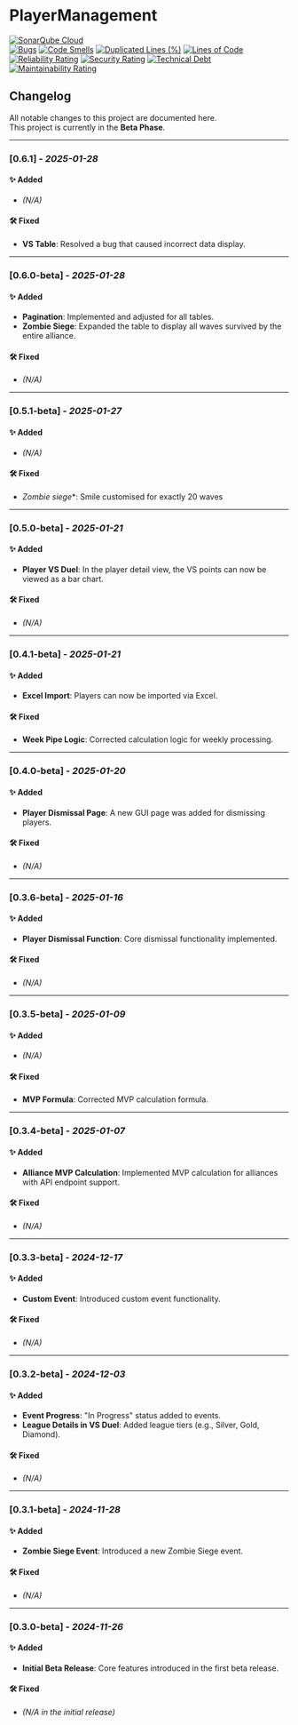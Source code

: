 ﻿# PlayerManagement  
[![SonarQube Cloud](https://sonarcloud.io/images/project_badges/sonarcloud-highlight.svg)](https://sonarcloud.io/summary/new_code?id=TomasiDeveloping_PlayerManagement)
<br>
[![Bugs](https://sonarcloud.io/api/project_badges/measure?project=TomasiDeveloping_PlayerManagement&metric=bugs)](https://sonarcloud.io/summary/new_code?id=TomasiDeveloping_PlayerManagement)
[![Code Smells](https://sonarcloud.io/api/project_badges/measure?project=TomasiDeveloping_PlayerManagement&metric=code_smells)](https://sonarcloud.io/summary/new_code?id=TomasiDeveloping_PlayerManagement)
[![Duplicated Lines (%)](https://sonarcloud.io/api/project_badges/measure?project=TomasiDeveloping_PlayerManagement&metric=duplicated_lines_density)](https://sonarcloud.io/summary/new_code?id=TomasiDeveloping_PlayerManagement)
[![Lines of Code](https://sonarcloud.io/api/project_badges/measure?project=TomasiDeveloping_PlayerManagement&metric=ncloc)](https://sonarcloud.io/summary/new_code?id=TomasiDeveloping_PlayerManagement)
[![Reliability Rating](https://sonarcloud.io/api/project_badges/measure?project=TomasiDeveloping_PlayerManagement&metric=reliability_rating)](https://sonarcloud.io/summary/new_code?id=TomasiDeveloping_PlayerManagement)
[![Security Rating](https://sonarcloud.io/api/project_badges/measure?project=TomasiDeveloping_PlayerManagement&metric=security_rating)](https://sonarcloud.io/summary/new_code?id=TomasiDeveloping_PlayerManagement)
[![Technical Debt](https://sonarcloud.io/api/project_badges/measure?project=TomasiDeveloping_PlayerManagement&metric=sqale_index)](https://sonarcloud.io/summary/new_code?id=TomasiDeveloping_PlayerManagement)
[![Maintainability Rating](https://sonarcloud.io/api/project_badges/measure?project=TomasiDeveloping_PlayerManagement&metric=sqale_rating)](https://sonarcloud.io/summary/new_code?id=TomasiDeveloping_PlayerManagement)

## Changelog  

All notable changes to this project are documented here.  
This project is currently in the **Beta Phase**.  

---

### **[0.6.1]** - *2025-01-28*  
#### ✨ Added  
- *(N/A)*  

#### 🛠️ Fixed  
- **VS Table**: Resolved a bug that caused incorrect data display.

---

### **[0.6.0-beta]** - *2025-01-28*  
#### ✨ Added  
- **Pagination**: Implemented and adjusted for all tables.  
- **Zombie Siege**: Expanded the table to display all waves survived by the entire alliance.  

#### 🛠️ Fixed  
- *(N/A)* 

---

### **[0.5.1-beta]** - *2025-01-27*  
#### ✨ Added  
- *(N/A)*

#### 🛠️ Fixed  
- *Zombie siege**: Smile customised for exactly 20 waves

---

### **[0.5.0-beta]** - *2025-01-21*  
#### ✨ Added  
- **Player VS Duel**: In the player detail view, the VS points can now be viewed as a bar chart.

#### 🛠️ Fixed  
- *(N/A)*  

---

### **[0.4.1-beta]** - *2025-01-21*  
#### ✨ Added  
- **Excel Import**: Players can now be imported via Excel.  

#### 🛠️ Fixed  
- **Week Pipe Logic**: Corrected calculation logic for weekly processing.  

---

### **[0.4.0-beta]** - *2025-01-20*  
#### ✨ Added  
- **Player Dismissal Page**: A new GUI page was added for dismissing players.  

#### 🛠️ Fixed  
- *(N/A)*  

---

### **[0.3.6-beta]** - *2025-01-16*  
#### ✨ Added  
- **Player Dismissal Function**: Core dismissal functionality implemented.  

#### 🛠️ Fixed  
- *(N/A)*  

---

### **[0.3.5-beta]** - *2025-01-09*  
#### ✨ Added  
- *(N/A)*  

#### 🛠️ Fixed  
- **MVP Formula**: Corrected MVP calculation formula.  

---

### **[0.3.4-beta]** - *2025-01-07*  
#### ✨ Added  
- **Alliance MVP Calculation**: Implemented MVP calculation for alliances with API endpoint support.  

#### 🛠️ Fixed  
- *(N/A)*  

---

### **[0.3.3-beta]** - *2024-12-17*  
#### ✨ Added  
- **Custom Event**: Introduced custom event functionality.  

#### 🛠️ Fixed  
- *(N/A)*  

---

### **[0.3.2-beta]** - *2024-12-03*  
#### ✨ Added  
- **Event Progress**: "In Progress" status added to events.  
- **League Details in VS Duel**: Added league tiers (e.g., Silver, Gold, Diamond).  

#### 🛠️ Fixed  
- *(N/A)*  

---

### **[0.3.1-beta]** - *2024-11-28*  
#### ✨ Added  
- **Zombie Siege Event**: Introduced a new Zombie Siege event.  

#### 🛠️ Fixed  
- *(N/A)*  

---

### **[0.3.0-beta]** - *2024-11-26*  
#### ✨ Added  
- **Initial Beta Release**: Core features introduced in the first beta release.  

#### 🛠️ Fixed  
- *(N/A in the initial release)*  
